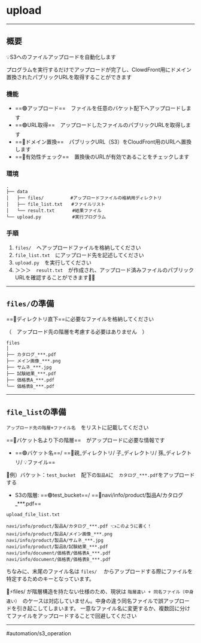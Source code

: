 # upload

---
## 概要

💡S3へのファイルアップロードを自動化します

プログラムを実行するだけでアップロードが完了し、ClowdFront用にドメイン置換されたパブリックURLを取得することができます




### 機能
- ==🟢アップロード==　ファイルを任意のバケット配下へアップロードします
- ==🟢URL取得==　アップロードしたファイルのパブリックURLを取得します
- ==🔵ドメイン置換==　パブリックURL（S3）をCloudFront用のURLへ置換します
- ==🔵有効性チェック==　置換後のURLが有効であることをチェックします　


### 環境
```
.
├── data
│   ├── files/　　　　　　#アップロードファイルの格納用ディレクトリ
│   ├── file_list.txt　　#ファイルリスト
│   └── result.txt　　　　#結果ファイル
└── upload.py　　　　　　　#実行プログラム
```


### 手順
1. `files/`　へアップロードファイルを格納してください
2. `file_list.txt`　にアップロード先を記述してください
3. `upload.py`　を実行してください
4. ＞＞＞　`result.txt`　が作成され、アップロード済みファイルのパブリックURLを確認することができます🎉🎉






---
## `files/`の準備

==🔴ディレクトリ直下==に必要なファイルを格納してください

（　アップロード先の階層を考慮する必要はありません　）

```
files
│
├── カタログ_***.pdf
├── メイン画像_***.png
├── サムネ_***.jpg
├── 試験結果_***.pdf
├── 価格表A_***.pdf
└── 価格表B_***.pdf
```





----
## `file_list`の準備

`アップロード先の階層+ファイル名`　をリストに記載してください



==🔴バケット名より下の階層==　がアップロードに必要な情報です
- ==🟢バケット名==/ ==🔴親_ディレクトリ/ 子_ディレクトリ/ 孫_ディレクトリ/ 💡ファイル==



📍例）バケット：`test_bucket`　配下の`製品A`に　`カタログ_***.pdf`をアップロードする

- S3の階層: ==🟢test_bucket==/ ==🔴navi/info/product/製品A/カタログ_***.pdf==


```
upload_file_list.txt

navi/info/product/製品A/カタログ_***.pdf 👈このように書く！
navi/info/product/製品A/メイン画像_***.png
navi/info/product/製品A/サムネ_***.jpg
navi/info/product/製品B/試験結果_***.pdf
navi/info/document/価格表/価格表A_***.pdf
navi/info/document/価格表/価格表B_***.pdf
```

ちなみに、末尾のファイル名は `files/` 　からアップロードする際にファイルを特定するためのキーとなっています。

🚨⚡️files/  が階層構造を持たない仕様のため、現状は `階層違い + 同名ファイル（中身違い）`　のケースは対応していません。中身の違う同名ファイルで誤アップロードを引き起こしてしまいます。
一意なファイル名に変更するか、複数回に分けてファイルをアップロードすることで回避してください



---

#automation/s3_operation
